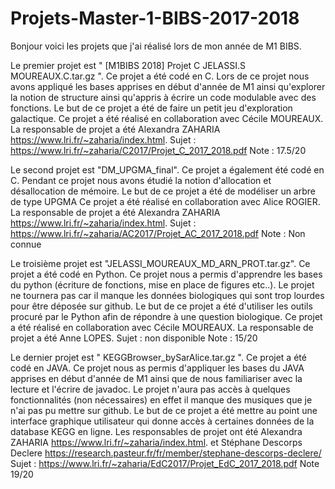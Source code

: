 # Projets-Master-1-BIBS-2017-2018

Bonjour voici les projets que j'ai réalisé lors de mon année de M1 BIBS. 

Le premier projet est " [M1BIBS 2018] Projet C JELASSI.S MOUREAUX.C.tar.gz ". Ce projet a été codé en C. Lors de ce projet nous avons appliqué les bases apprises en début d'année de M1 ainsi qu'explorer la notion de structure ainsi qu'appris à écrire un code modulable avec des fonctions. 
Le but de ce projet a été de faire un petit jeu d'exploration galactique.
Ce projet a été réalisé en collaboration avec Cécile MOUREAUX. 
La responsable de projet a été Alexandra ZAHARIA https://www.lri.fr/~zaharia/index.html.
Sujet : https://www.lri.fr/~zaharia/C2017/Projet_C_2017_2018.pdf 
Note : 17.5/20

Le second projet est "DM_UPGMA_final". Ce projet a également été codé en C. Pendant ce projet nous avons étudié la notion d'allocation et désallocation de mémoire.
Le but de ce projet a été de modéliser un arbre de type UPGMA
Ce projet a été réalisé en collaboration avec Alice ROGIER.
La responsable de projet a été Alexandra ZAHARIA https://www.lri.fr/~zaharia/index.html.
Sujet : https://www.lri.fr/~zaharia/AC2017/Projet_AC_2017_2018.pdf
Note : Non connue 

Le troisième projet est "JELASSI_MOUREAUX_MD_ARN_PROT.tar.gz". Ce projet a été codé en Python. Ce projet nous a permis d'apprendre les bases du python (écriture de fonctions, mise en place de figures etc..). Le projet ne tournera pas car il manque les données biologiques qui sont trop lourdes pour être déposée sur github.
Le but de ce projet a été d'utiliser les outils procuré par le Python afin de répondre à une question biologique.
Ce projet a été réalisé en collaboration avec Cécile MOUREAUX.
La responsable de projet a été Anne LOPES. 
Sujet : non disponible
Note : 15/20

Le dernier projet est " KEGGBrowser_bySarAlice.tar.gz ". Ce projet a été codé en JAVA. Ce projet nous as permis d'appliquer les bases du JAVA apprises en début d'année de M1 ainsi que de nous familiariser avec la lecture et l'écrire de javadoc. Le projet n'aura pas accès à quelques fonctionnalités (non nécessaires) en effet il manque des musiques que je n'ai pas pu mettre sur github.
Le but de ce projet a été mettre au point une interface graphique utilisateur qui donne accès à certaines données de la database KEGG en ligne. 
Les responsables de projet ont été Alexandra ZAHARIA https://www.lri.fr/~zaharia/index.html. et Stéphane Descorps Declere https://research.pasteur.fr/fr/member/stephane-descorps-declere/ 
Sujet : https://www.lri.fr/~zaharia/EdC2017/Projet_EdC_2017_2018.pdf
Note 19/20
